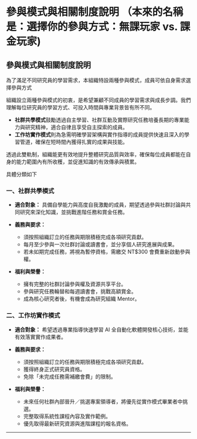 # 參與模式與相關制度說明 （本來的名稱是：選擇你的參與方式：無課玩家 vs. 課金玩家)

## 參與模式與相關制度說明

為了滿足不同研究員的學習需求，本組織特設兩種參與模式，成員可依自身需求選擇參與方式

組織設立兩種參與模式的初衷，是希望兼顧不同成員的學習需求與成長步調。我們理解每位研究員的學習方式、可投入時間與專業背景皆有所不同。

* **社群共學模式**鼓勵透過自主學習、社群互動及實際研究任務培養長期的專業能力與研究精神，適合自律且享受自主探索的成員。
* **工作坊實作模式**則為急需明確學習架構與實作指導的成員提供快速且深入的學習管道，確保在短時間內獲得扎實的成果與技能。

透過此雙軌制，組織能更有效地提升整體研究品質與效率，確保每位成員都能在自身的能力範圍內有所收穫，並促進知識的有效傳承與積累。

具體分類如下

### 一、社群共學模式

* **適合對象：** 具備自學能力與高度自我激勵的成員，期望透過參與社群討論與共同研究來深化知識，並挑戰進階任務和賞金任務。
* **義務與要求：**

  * 須按照組織訂立的任務與期限積極完成各項研究貢獻。
  * 每月至少參與一次社群討論或讀書會，並分享個人研究進展與成果。
  * 若未如期完成任務，將視為暫停資格，需繳交 NT$300 會費重新啟動參與權。
    
* **福利與榮譽：**

  * 擁有完整的社群討論參與權及資源共享平台。
  * 參與研究任務輪替和每週讀書會，挑戰高額賞金。
  * 成為核心研究者後，有機會成為研究組織 Mentor。

### 二、工作坊實作模式

* **適合對象：** 希望透過專業指導快速學習 AI 全自動化軟體開發核心技術，並能有效落實實作成果者。
* **義務與要求：**

  * 須按照組織訂立的任務與期限積極完成各項研究貢獻。
  * 獲得終身正式研究員資格。
  * 免除「未完成任務需補繳會費」的限制。
    
* **福利與榮譽：**

  * 未來任何社群內部晉升／挑選專案領導者，將優先從實作模式畢業者中挑選。
  * 完整取得系統性課程內容及實作範例。
  * 優先取得最新研究資源與進階課程的報名資格。
---
